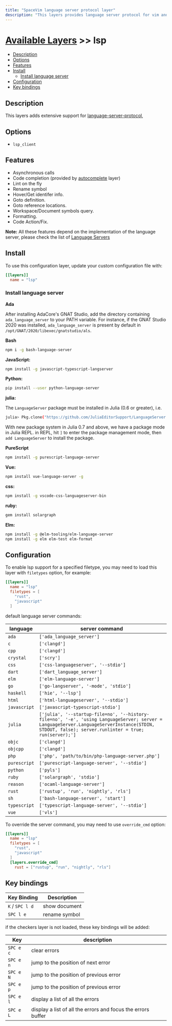 ```yaml
---
title: "SpaceVim language server protocol layer"
description: "This layers provides language server protocol for vim and neovim"
---
```


# [Available Layers](../) >> lsp

<!-- vim-markdown-toc GFM -->

- [Description](#description)
- [Options](#options)
- [Features](#features)
- [Install](#install)
  - [Install language server](#install-language-server)
- [Configuration](#configuration)
- [Key bindings](#key-bindings)

<!-- vim-markdown-toc -->

## Description

This layers adds extensive support for [language-server-protocol](https://microsoft.github.io/language-server-protocol/),

## Options

- `lsp_client`

## Features

- Asynchronous calls
- Code completion (provided by [autocomplete](https://spacevim.org/layers/autocomplete/) layer)
- Lint on the fly
- Rename symbol
- Hover/Get identifer info.
- Goto definition.
- Goto reference locations.
- Workspace/Document symbols query.
- Formatting.
- Code Action/Fix.

**Note:** All these features depend on the implementation of the language server, please
check the list of [Language Servers](https://microsoft.github.io/language-server-protocol/implementors/servers/)

## Install

To use this configuration layer, update your custom configuration file with:

```toml
[[layers]]
  name = "lsp"
```

### Install language server

**Ada**

After installing AdaCore's GNAT Studio, add the directory containing `ada_language_server` to your PATH variable.
For instance, if the GNAT Studio 2020 was installed, `ada_language_server` is present by default in
`/opt/GNAT/2020/libexec/gnatstudio/als`.

**Bash**

```sh
npm i -g bash-language-server
```

**JavaScript:**

```sh
npm install -g javascript-typescript-langserver
```

**Python:**

```sh
pip install --user python-language-server
```

**julia:**

The `LanguageServer` package must be installed in Julia (0.6 or greater), i.e.

```sh
julia> Pkg.clone("https://github.com/JuliaEditorSupport/LanguageServer.jl")
```

With new package system in Julia 0.7 and above, we have a package mode in Julia REPL.
in REPL, hit `]` to enter the package management mode, then `add LanguageServer` to install the package.

**PureScript**

```sh
npm install -g purescript-language-server
```

**Vue:**

```sh
npm install vue-language-server -g
```

**css:**

```sh
npm install -g vscode-css-languageserver-bin
```

**ruby:**

```sh
gem install solargraph
```

**Elm:**

```sh
npm install -g @elm-tooling/elm-language-server
npm install -g elm elm-test elm-format
```

## Configuration

To enable lsp support for a specified filetype, you may need to load this layer with `filetypes` option, for example:

```toml
[[layers]]
  name = "lsp"
  filetypes = [
    "rust",
    "javascript"
  ]
```

default language server commands:

| language     | server command                                                                                                                                                                                   |
| ------------ | ------------------------------------------------------------------------------------------------------------------------------------------------------------------------------------------------ |
| `ada`        | `['ada_language_server']`                                                                                                                                                                        |
| `c`          | `['clangd']`                                                                                                                                                                                     |
| `cpp`        | `['clangd']`                                                                                                                                                                                     |
| `crystal`    | `['scry']`                                                                                                                                                                                       |
| `css`        | `['css-languageserver', '--stdio']`                                                                                                                                                              |
| `dart`       | `['dart_language_server']`                                                                                                                                                                       |
| `elm`        | `['elm-language-server']`                                                                                                                                                                        |
| `go`         | `['go-langserver', '-mode', 'stdio']`                                                                                                                                                            |
| `haskell`    | `['hie', '--lsp']`                                                                                                                                                                               |
| `html`       | `['html-languageserver', '--stdio']`                                                                                                                                                             |
| `javascript` | `['javascript-typescript-stdio']`                                                                                                                                                                |
| `julia`      | `['julia', '--startup-file=no', '--history-file=no', '-e', 'using LanguageServer; server = LanguageServer.LanguageServerInstance(STDIN, STDOUT, false); server.runlinter = true; run(server);']` |
| `objc`       | `['clangd']`                                                                                                                                                                                     |
| `objcpp`     | `['clangd']`                                                                                                                                                                                     |
| `php`        | `['php', 'path/to/bin/php-language-server.php']`                                                                                                                                                 |
| `purescript` | `['purescript-language-server', '--stdio']`                                                                                                                                                      |
| `python`     | `['pyls']`                                                                                                                                                                                       |
| `ruby`       | `['solargraph', 'stdio']`                                                                                                                                                                        |
| `reason`     | `['ocaml-language-server']`                                                                                                                                                                      |
| `rust`       | `['rustup', 'run', 'nightly', 'rls']`                                                                                                                                                            |
| `sh`         | `['bash-language-server', 'start']`                                                                                                                                                              |
| `typescript` | `['typescript-language-server', '--stdio']`                                                                                                                                                      |
| `vue`        | `['vls']`                                                                                                                                                                                        |

To override the server command, you may need to use `override_cmd` option:

```toml
[[layers]]
  name = "lsp"
  filetypes = [
    "rust",
    "javascript"
  ]
  [layers.override_cmd]
    rust = ["rustup", "run", "nightly", "rls"]
```

## Key bindings

| Key Binding     | Description   |
| --------------- | ------------- |
| `K` / `SPC l d` | show document |
| `SPC l e`       | rename symbol |

if the checkers layer is not loaded, these key bindings will be added:

| Key       | description                                                  |
| --------- | ------------------------------------------------------------ |
| `SPC e c` | clear errors                                                 |
| `SPC e n` | jump to the position of next error                           |
| `SPC e N` | jump to the position of previous error                       |
| `SPC e p` | jump to the position of previous error                       |
| `SPC e l` | display a list of all the errors                             |
| `SPC e L` | display a list of all the errors and focus the errors buffer |
